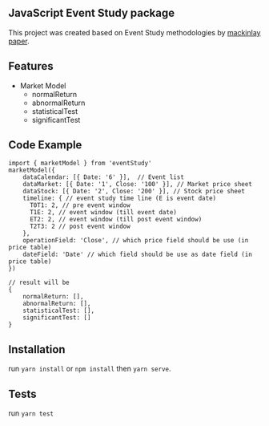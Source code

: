 ## JavaScript Event Study package
This project was created based on Event Study methodologies by [mackinlay paper](https://pdfs.semanticscholar.org/aac6/83a678a12a3dcd73389aac7289868847ea73.pdf).

## Features
* Market Model
    * normalReturn
    * abnormalReturn
    * statisticalTest
    * significantTest

## Code Example
```
import { marketModel } from 'eventStudy'
marketModel({
    dataCalendar: [{ Date: '6' }],  // Event list
    dataMarket: [{ Date: '1', Close: '100' }], // Market price sheet
    dataStock: [{ Date: '2', Close: '200' }], // Stock price sheet
    timeline: { // event study time line (E is event date)
      T0T1: 2, // pre event window
      T1E: 2, // event window (till event date)
      ET2: 2, // event window (till post event window)
      T2T3: 2 // post event window
    },
    operationField: 'Close', // which price field should be use (in price table)
    dateField: 'Date' // which field should be use as date field (in price table)
})

// result will be
{
    normalReturn: [],
    abnormalReturn: [],
    statisticalTest: [],
    significantTest: []
}
```

## Installation
run `yarn install` or `npm install` then `yarn serve`.

## Tests
run `yarn test`

